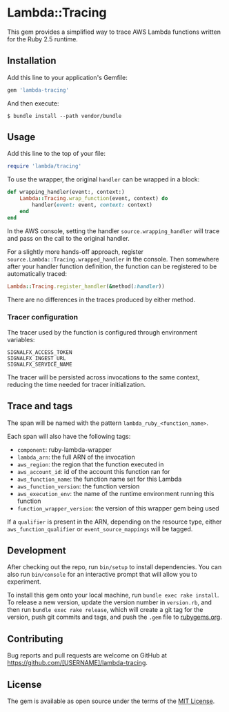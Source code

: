 # Lambda::Tracing

This gem provides a simplified way to trace AWS Lambda functions written for the
Ruby 2.5 runtime.

## Installation

Add this line to your application's Gemfile:

```ruby
gem 'lambda-tracing'
```

And then execute:

    $ bundle install --path vendor/bundle

## Usage

Add this line to the top of your file:

```ruby
require 'lambda/tracing'
```

To use the wrapper, the original `handler` can be wrapped in a block:

```ruby
def wrapping_handler(event:, context:)
    Lambda::Tracing.wrap_function(event, context) do
        handler(event: event, context: context)
    end
end
```

In the AWS console, setting the handler `source.wrapping_handler` will trace and pass on the call to
the original handler.

For a slightly more hands-off approach, register `source.Lambda::Tracing.wrapped_handler`
in the console. Then somewhere after your handler function definition, the
function can be registered to be automatically traced:

```ruby
Lambda::Tracing.register_handler(&method(:handler))
```

There are no differences in the traces produced by either method.

### Tracer configuration

The tracer used by the function is configured through environment variables:

```
SIGNALFX_ACCESS_TOKEN
SIGNALFX_INGEST_URL
SIGNALFX_SERVICE_NAME
```

The tracer will be persisted across invocations to the same context, reducing the time needed for tracer initialization.

## Trace and tags

The span will be named with the pattern  `lambda_ruby_<function_name>`.

Each span will also have the following tags:
- `component`: ruby-lambda-wrapper
- `lambda_arn`: the full ARN of the invocation
- `aws_region`: the region that the function executed in
- `aws_account_id`: id of the account this function ran for
- `aws_function_name`: the function name set for this Lambda
- `aws_function_version`: the function version
- `aws_execution_env`: the name of the runtime environment running this function
- `function_wrapper_version`: the version of this wrapper gem being used

If a `qualifier` is present in the ARN, depending on the resource type, either `aws_function_qualifier` or `event_source_mappings` will be tagged.

## Development

After checking out the repo, run `bin/setup` to install dependencies. You can also run `bin/console` for an interactive prompt that will allow you to experiment.

To install this gem onto your local machine, run `bundle exec rake install`. To release a new version, update the version number in `version.rb`, and then run `bundle exec rake release`, which will create a git tag for the version, push git commits and tags, and push the `.gem` file to [rubygems.org](https://rubygems.org).

## Contributing

Bug reports and pull requests are welcome on GitHub at https://github.com/[USERNAME]/lambda-tracing.

## License

The gem is available as open source under the terms of the [MIT License](https://opensource.org/licenses/MIT).
